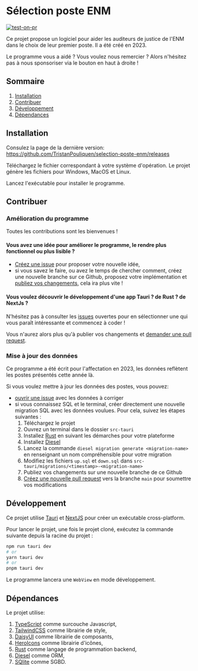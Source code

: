 # Sélection poste ENM
[![test-on-pr](https://github.com/TristanPouliquen/selection-poste-enm/actions/workflows/test_build.yml/badge.svg?branch=main&event=push)](https://github.com/TristanPouliquen/selection-poste-enm/actions/workflows/test_build.yml)

Ce projet propose un logiciel pour aider les auditeurs de justice de l'ENM dans le choix de leur premier poste.
Il a été créé en 2023.

Le programme vous a aidé ? Vous voulez nous remercier ?
Alors n'hésitez pas à nous sponsoriser via le bouton en haut à droite !

## Sommaire
1. [Installation](#installation)
2. [Contribuer](#contribuer)
3. [Développement](#développement)
4. [Dépendances](#dépendances)

## Installation
Consulez la page de la dernière version: https://github.com/TristanPouliquen/selection-poste-enm/releases

Téléchargez le fichier correspondant à votre système d'opération. Le projet génère les fichiers pour Windows, MacOS et Linux.

Lancez l'exécutable pour installer le programme.

## Contribuer
### Amélioration du programme

Toutes les contributions sont les bienvenues !

#### Vous avez une idée pour améliorer le programme, le rendre plus fonctionnel ou plus lisible ?
- [Créez une issue](/issues) pour proposer votre nouvelle idée,
- si vous savez le faire, ou avez le temps de chercher comment, créez une nouvelle branche sur ce Github, proposez votre implémentation et [publiez vos changements](/pulls), cela ira plus vite !

#### Vous voulez découvrir le développement d'une app Tauri ? de Rust ? de NextJs ?
N'hésitez pas à consulter les [issues](/issues) ouvertes pour en sélectionner une qui vous paraît intéressante et commencez à coder !

Vous n'aurez alors plus qu'à publier vos changements et [demander une pull request](/pulls).

### Mise à jour des données

Ce programme a été écrit pour l'affectation en 2023, les données reflètent les postes présentés cette année là.

Si vous voulez mettre à jour les données des postes, vous pouvez:
- [ouvrir une issue](/issues) avec les données à corriger
- si vous connaissez SQL et le terminal, créer directement une nouvelle migration SQL avec les données voulues. Pour cela, suivez les étapes suivantes :
  1. Téléchargez le projet
  2. Ouvrez un terminal dans le dossier `src-tauri`
  3. Installez [Rust](https://tauri.app/fr/v1/guides/getting-started/prerequisites/) en suivant les démarches pour votre plateforme
  4. Installez [Diesel](https://diesel.rs/guides/getting-started)
  5. Lancez la commande `diesel migration generate <migration-name>` en renseignant un nom compréhensible pour votre migration
  6. Modifiez les fichiers `up.sql` et `down.sql` dans `src-tauri/migrations/<timestamp>-<migration-name>`
  7. Publiez vos changements sur une nouvelle branche de ce Github
  8. [Créez une nouvelle pull request](/pulls) vers la branche `main` pour soumettre vos modifications

## Développement

Ce projet utilise [Tauri](https://tauri.app/fr/) et [NextJS](https://nextjs.org/) pour créer un exécutable cross-platform.

Pour lancer le projet, une fois le projet cloné, exécutez la commande suivante depuis la racine du projet :

```bash
npm run tauri dev
# or
yarn tauri dev
# or
pnpm tauri dev
```

Le programme lancera une `WebView` en mode développement.

## Dépendances

Le projet utilise:
1. [TypeScript](https://www.typescriptlang.org/) comme surcouche Javascript,
2. [TailwindCSS](https://tailwindcss.com/) comme librairie de style,
2. [DaisyUI](https://daisyui.com/) comme librairie de composants,
3. [HeroIcons](https://heroicons.com/) comme librairie d'icônes,
4. [Rust](https://www.rust-lang.org/fr) comme langage de programmation backend,
5. [Diesel](https://diesel.rs/) comme ORM,
6. [SQlite](https://sqlite.org/index.html) comme SGBD.
